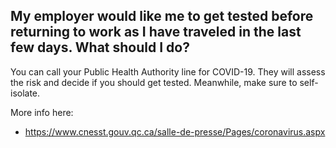 ## My employer would like me to get tested before returning to work as I have traveled in the last few days. What should I do?

You can call your Public Health Authority line for COVID-19. They will assess the risk and decide if you should get tested. Meanwhile, make sure to self-isolate.

More info here:
* https://www.cnesst.gouv.qc.ca/salle-de-presse/Pages/coronavirus.aspx
